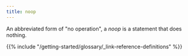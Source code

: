 ```yaml
---
title: noop
---
```


An abbreviated form of "no operation", a _noop_ is a statement that does nothing.

{{% include "/getting-started/glossary/_link-reference-definitions" %}}

